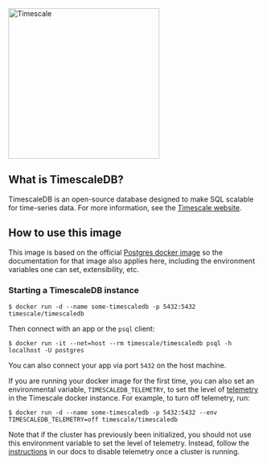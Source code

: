 <img src="http://www.timescale.com/img/timescale-wordmark-blue.svg" alt="Timescale" width="300"/>

## What is TimescaleDB?

TimescaleDB is an open-source database designed to make SQL scalable
for time-series data. For more information, see
the [Timescale website](https://www.timescale.com).

## How to use this image

This image is based on the
official
[Postgres docker image](https://store.docker.com/images/postgres) so
the documentation for that image also applies here, including the
environment variables one can set, extensibility, etc. 

### Starting a TimescaleDB instance

```
$ docker run -d --name some-timescaledb -p 5432:5432 timescale/timescaledb
```

Then connect with an app or the `psql` client:

```
$ docker run -it --net=host --rm timescale/timescaledb psql -h localhost -U postgres
```

You can also connect your app via port `5432` on the host machine.

If you are running your docker image for the first time, you can also set an environmental variable, `TIMESCALEDB_TELEMETRY`, to set the level of [telemetry](https://docs.timescale.com/using-timescaledb/telemetry) in the Timescale docker instance. For example, to turn off telemetry, run:

```
$ docker run -d --name some-timescaledb -p 5432:5432 --env TIMESCALEDB_TELEMETRY=off timescale/timescaledb
```

Note that if the cluster has previously been initialized, you should not use this environment variable to set the level of telemetry. Instead, follow the [instructions](https://docs.timescale.com/using-timescaledb/telemetry) in our docs to disable telemetry once a cluster is running.
